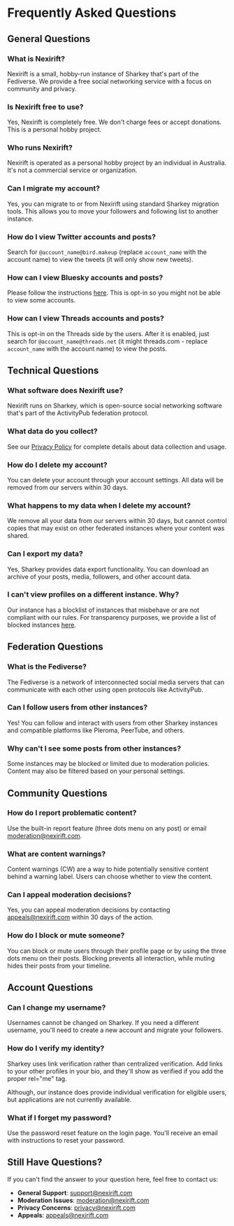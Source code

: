 # Frequently Asked Questions

## General Questions

### What is Nexirift?

Nexirift is a small, hobby-run instance of Sharkey that's part of the Fediverse. We provide a free social networking service with a focus on community and privacy.

### Is Nexirift free to use?

Yes, Nexirift is completely free. We don't charge fees or accept donations. This is a personal hobby project.

### Who runs Nexirift?

Nexirift is operated as a personal hobby project by an individual in Australia. It's not a commercial service or organization.

### Can I migrate my account?

Yes, you can migrate to or from Nexirift using standard Sharkey migration tools. This allows you to move your followers and following list to another instance.

### How do I view Twitter accounts and posts?

Search for `@account_name@bird.makeup` (replace `account_name` with the account name) to view the tweets (it will only show new tweets).

### How can I view Bluesky accounts and posts?

Please follow the instructions [here](https://fed.brid.gy/). This is opt-in so you might not be able to view some accounts.

### How can I view Threads accounts and posts?

This is opt-in on the Threads side by the users. After it is enabled, just search for `@account_name@threads.net` (it might threads.com - replace `account_name` with the account name) to view the posts.

## Technical Questions

### What software does Nexirift use?

Nexirift runs on Sharkey, which is open-source social networking software that's part of the ActivityPub federation protocol.

### What data do you collect?

See our [Privacy Policy](legal/privacy-policy.md) for complete details about data collection and usage.

### How do I delete my account?

You can delete your account through your account settings. All data will be removed from our servers within 30 days.

### What happens to my data when I delete my account?

We remove all your data from our servers within 30 days, but cannot control copies that may exist on other federated instances where your content was shared.

### Can I export my data?

Yes, Sharkey provides data export functionality. You can download an archive of your posts, media, followers, and other account data.

### I can't view profiles on a different instance. Why?

Our instance has a blocklist of instances that misbehave or are not compliant with our rules. For transparency purposes, we provide a list of blocked instances [here]().

## Federation Questions

### What is the Fediverse?

The Fediverse is a network of interconnected social media servers that can communicate with each other using open protocols like ActivityPub.

### Can I follow users from other instances?

Yes! You can follow and interact with users from other Sharkey instances and compatible platforms like Pleroma, PeerTube, and others.

### Why can't I see some posts from other instances?

Some instances may be blocked or limited due to moderation policies. Content may also be filtered based on your personal settings.

## Community Questions

### How do I report problematic content?

Use the built-in report feature (three dots menu on any post) or email [moderation@nexirift.com](mailto:moderation@nexirift.com).

### What are content warnings?

Content warnings (CW) are a way to hide potentially sensitive content behind a warning label. Users can choose whether to view the content.

### Can I appeal moderation decisions?

Yes, you can appeal moderation decisions by contacting [appeals@nexirift.com](mailto:appeals@nexirift.com) within 30 days of the action.

### How do I block or mute someone?

You can block or mute users through their profile page or by using the three dots menu on their posts. Blocking prevents all interaction, while muting hides their posts from your timeline.

## Account Questions

### Can I change my username?

Usernames cannot be changed on Sharkey. If you need a different username, you'll need to create a new account and migrate your followers.

### How do I verify my identity?

Sharkey uses link verification rather than centralized verification. Add links to your other profiles in your bio, and they'll show as verified if you add the proper rel="me" tag.

Although, our instance does provide individual verification for eligible users, but applications are not currently available.

### What if I forget my password?

Use the password reset feature on the login page. You'll receive an email with instructions to reset your password.

## Still Have Questions?

If you can't find the answer to your question here, feel free to contact us:

- **General Support**: [support@nexirift.com](mailto:support@nexirift.com)
- **Moderation Issues**: [moderation@nexirift.com](mailto:moderation@nexirift.com)
- **Privacy Concerns**: [privacy@nexirift.com](mailto:privacy@nexirift.com)
- **Appeals**: [appeals@nexirift.com](mailto:appeals@nexirift.com)

